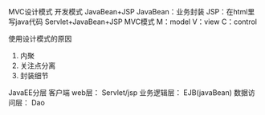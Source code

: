 








MVC设计模式
开发模式
JavaBean+JSP
	JavaBean：业务封装
	JSP：在html里写java代码
Servlet+JavaBean+JSP
MVC模式
M：model
V：view
C：control

使用设计模式的原因
1. 内聚
2. 关注点分离
3. 封装细节



JavaEE分层
客户端
web层：		Servlet/jsp
业务逻辑层：	EJB(javaBean)
数据访问层：	Dao



